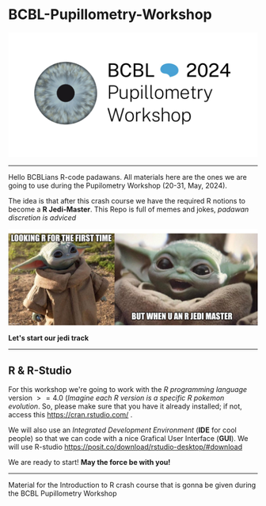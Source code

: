 # BCBL-Pupillometry-Workshop


![BCBL-Pupillometry-Workshop](https://github.com/marco7877/BCBL-Pupillometry-Workshop/blob/main/logo.png)

---


Hello BCBLians R-code padawans. All materials here are the ones we are going to use during the Pupilometry Workshop (20-31, May, 2024).

The idea is that after this crash course we have the required R notions to become a **R Jedi-Master**. This Repo is full of memes and jokes, *padawan discretion is adviced*

![Your R jedi path](https://github.com/marco7877/BCBL-Pupillometry-Workshop/blob/main/R_meme0.jpg)

**Let's start our jedi track**

---

## R & R-Studio

For this workshop we're going to work with the *R programming language* version $>=4.0$ (*Imagine each R version is a specific R pokemon evolution*. So, please make sure that you have it already installed; if not, access this https://cran.rstudio.com/ . 

We will also use an *Integrated Development Environment* (**IDE** for cool people) so that we can code with a nice Grafical User Interface (**GUI**). We will use R-studio https://posit.co/download/rstudio-desktop/#download

We are ready to start! **May the force be with you!**

---
 
Material for the Introduction to R crash course that is gonna be given during the BCBL Pupillometry Workshop
